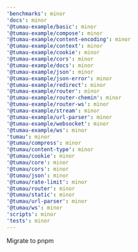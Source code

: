 ```yaml
---
'benchmarks': minor
'docs': minor
'@tumau-example/basic': minor
'@tumau-example/compose': minor
'@tumau-example/content-encoding': minor
'@tumau-example/context': minor
'@tumau-example/cookie': minor
'@tumau-example/cors': minor
'@tumau-example/docs': minor
'@tumau-example/json': minor
'@tumau-example/json-error': minor
'@tumau-example/redirect': minor
'@tumau-example/router': minor
'@tumau-example/router-chemin': minor
'@tumau-example/router-ws': minor
'@tumau-example/stream': minor
'@tumau-example/url-parser': minor
'@tumau-example/websocket': minor
'@tumau-example/ws': minor
'tumau': minor
'@tumau/compress': minor
'@tumau/content-type': minor
'@tumau/cookie': minor
'@tumau/core': minor
'@tumau/cors': minor
'@tumau/json': minor
'@tumau/rate-limit': minor
'@tumau/router': minor
'@tumau/static': minor
'@tumau/url-parser': minor
'@tumau/ws': minor
'scripts': minor
'tests': minor
---
```


Migrate to pnpm
